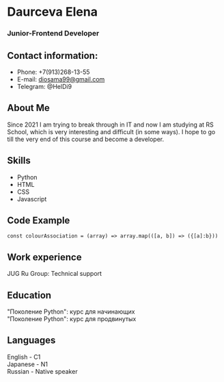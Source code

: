 # Daurceva Elena
### Junior-Frontend Developer

## **Contact information:**

* Phone: +7(913)268-13-55
* E-mail: diosama99@gmail.com
* Telegram: @HelDi9

## **About Me**
Since 2021 I am trying to break through in IT and now I am studying at RS School, which is very interesting and difficult (in some ways). I hope to go till the very end of this course and become a developer. 

## **Skills**
- Python
- HTML
- CSS
- Javascript

## **Code Example**
```
const colourAssociation = (array) => array.map(([a, b]) => ({[a]:b}))
```

## **Work experience**
JUG Ru Group: Technical support

## **Education**
"Поколение Python": курс для начинающих  
"Поколение Python": курс для продвинутых

## **Languages**
English - С1  
Japanese - N1  
Russian - Native speaker